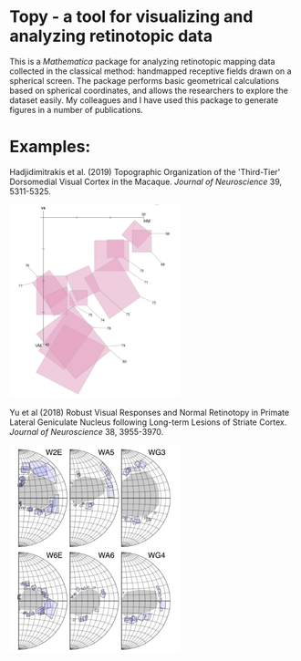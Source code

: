# Topy - a tool for visualizing and analyzing retinotopic data

This is a _Mathematica_ package for analyzing retinotopic mapping data collected in the classical method: handmapped receptive fields drawn on a spherical screen. The package performs basic geometrical calculations based on spherical coordinates, and allows the researchers to explore the dataset easily. My colleagues and I have used this package to generate figures in a number of publications. 

# Examples:

Hadjidimitrakis et al. (2019) Topographic Organization of the 'Third-Tier' Dorsomedial Visual Cortex in the Macaque. _Journal of Neuroscience_ 39, 5311-5325.

<img src="https://github.com/hsinhaoyu/topy/blob/main/gallery/hadjidimitrakis2019.png" width="300">


Yu et al (2018) Robust Visual Responses and Normal Retinotopy in Primate Lateral Geniculate Nucleus following Long-term Lesions of Striate Cortex. _Journal of Neuroscience_ 38, 3955-3970.

<img src="https://github.com/hsinhaoyu/topy/blob/main/gallery/yu2018.png" width="300">
